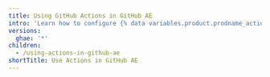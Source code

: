 ```yaml
---
title: Using GitHub Actions in GitHub AE
intro: 'Learn how to configure {% data variables.product.prodname_actions %} on {% data variables.product.prodname_ghe_managed %}.'
versions:
  ghae: '*'
children:
  - /using-actions-in-github-ae
shortTitle: Use Actions in GitHub AE
---
```


